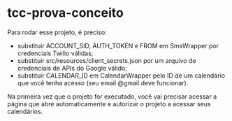 tcc-prova-conceito
==================

Para rodar esse projeto, é preciso:

* substituir ACCOUNT_SID, AUTH_TOKEN e FROM em SmsWrapper por credenciais Twilio válidas;
* substituir src/resources/client_secrets.json por um arquivo de credenciais de APIs do Google válido;
* substituir CALENDAR_ID em CalendarWrapper pelo ID de um calendário que você tenha acesso (seu email @gmail deve funcionar).

Na primeira vez que o projeto for executado, você vai precisar acessar a página que abre automaticamente e autorizar o projeto a acessar seus calendários.
